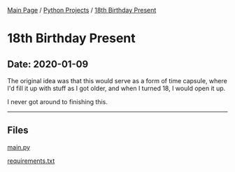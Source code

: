 [Main Page](/) / [Python Projects](/python) / [18th Birthday Present](/python/2019-12-08_Invite_Tracker)

# 18th Birthday Present

## Date: 2020-01-09

The original idea was that this would serve as a form of time capsule, where I'd fill it up with stuff as I got older, and when I turned 18, I would open it up.

I never got around to finishing this.

-----

## Files

[main.py](main.py)

[requirements.txt](requirements.txt)